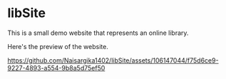 # libSite
This is a small demo website that represents an online library.

Here's the preview of the website.

https://github.com/Naisargika1402/libSite/assets/106147044/f75d6ce9-9227-4893-a554-9b8a5d75ef50

